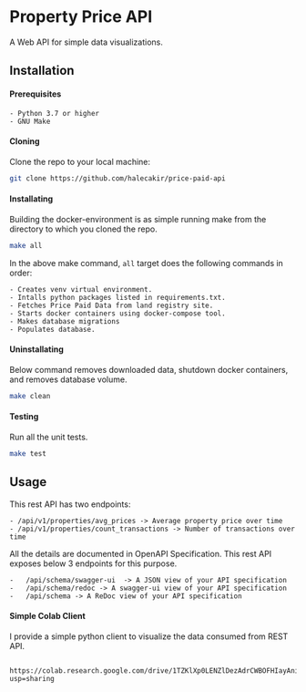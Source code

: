 # Property Price API

A Web API for simple data visualizations.


## Installation

#### Prerequisites
    - Python 3.7 or higher
    - GNU Make

#### Cloning
Clone the repo to your local machine:
```sh
git clone https://github.com/halecakir/price-paid-api
```
#### Installating
Building the docker-environment is as simple running make from the directory to which you cloned the repo.
```sh
make all
```
In the above make command, `all` target does the following commands in order:

    - Creates venv virtual environment.
    - Intalls python packages listed in requirements.txt.
    - Fetches Price Paid Data from land registry site.
    - Starts docker containers using docker-compose tool.
    - Makes database migrations
    - Populates database.

#### Uninstallating
Below command removes downloaded data, shutdown docker containers, and removes database volume.
```sh
make clean
```

#### Testing
Run all the unit tests.
```sh
make test
```

## Usage
This rest API has two endpoints:

    - /api/v1/properties/avg_prices -> Average property price over time
    - /api/v1/properties/count_transactions -> Number of transactions over time

All the details are documented in OpenAPI Specification. This rest API exposes below 3 endpoints for this purpose.

    -   /api/schema/swagger-ui  -> A JSON view of your API specification 
    -   /api/schema/redoc -> A swagger-ui view of your API specification
    -   /api/schema -> A ReDoc view of your API specification

#### Simple Colab Client
I provide a simple python client to visualize the data consumed from REST API.

     https://colab.research.google.com/drive/1TZKlXp0LENZlDezAdrCWBOFHIayAnieQ?usp=sharing


